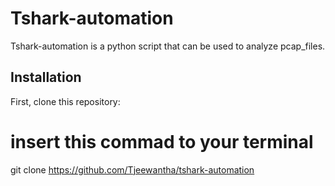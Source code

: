 # Tshark-automation

Tshark-automation is a python script that can be used to analyze pcap_files.

## Installation 

First, clone this repository:

<!-- start:code block -->
# insert this commad to your terminal
git clone https://github.com/Tjeewantha/tshark-automation
<!-- end:code block -->